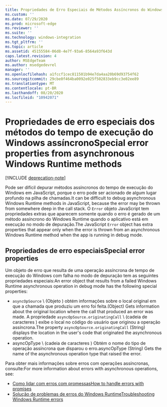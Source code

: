 ```yaml
---
title: Propriedades de Erro Especiais de Métodos Assíncronos do Windows Runtime
ms.custom: ''
ms.date: 07/29/2020
ms.prod: microsoft-edge
ms.reviewer: ''
ms.suite: ''
ms.technology: windows-integration
ms.tgt_pltfrm: ''
ms.topic: article
ms.assetid: 45155584-06d8-4e7f-93a6-8564a93f643d
caps.latest.revision: 4
author: MSEdgeTeam
ms.author: msedgedevrel
manager: ''
ms.openlocfilehash: a1fccf1cec811501b94e7da4aa20b69d93754f62
ms.sourcegitcommit: 29cbe0f464ba0092e025f502833eb9cc3e02ee89
ms.translationtype: MT
ms.contentlocale: pt-BR
ms.lasthandoff: 08/20/2020
ms.locfileid: "10942071"
---
```

# <span data-ttu-id="b04d2-102">Propriedades de erro especiais dos métodos do tempo de execução do Windows assíncrono</span><span class="sxs-lookup"><span data-stu-id="b04d2-102">Special error properties from asynchronous Windows Runtime methods</span></span>  

[!INCLUDE [deprecation-note](../includes/legacy-edge-note.md)]  

<span data-ttu-id="b04d2-103">Pode ser difícil depurar métodos assíncronos do tempo de execução do Windows em JavaScript, porque o erro pode ser acionado de algum lugar profundo na pilha de chamadas.</span><span class="sxs-lookup"><span data-stu-id="b04d2-103">It can be difficult to debug asynchronous Windows Runtime methods in JavaScript, because the error may be thrown from somewhere deep in the call stack.</span></span>  <span data-ttu-id="b04d2-104">O `Error` objeto JavaScript tem propriedades extras que aparecem somente quando o erro é gerado de um método assíncrono do Windows Runtime quando o aplicativo está em execução no modo de depuração.</span><span class="sxs-lookup"><span data-stu-id="b04d2-104">The JavaScript `Error` object has extra properties that appear only when the error is thrown from an asynchronous Windows Runtime method when the app is running in debug mode.</span></span>  
  
## <span data-ttu-id="b04d2-105">Propriedades de erro especiais</span><span class="sxs-lookup"><span data-stu-id="b04d2-105">Special error properties</span></span>  

<span data-ttu-id="b04d2-106">Um objeto de erro que resulta de uma operação assíncrona de tempo de execução do Windows com falha no modo de depuração tem as seguintes propriedades especiais:</span><span class="sxs-lookup"><span data-stu-id="b04d2-106">An error object that results from a failed Windows Runtime asynchronous operation in debug mode has the following special properties:</span></span>  

*   `asyncOpSource` <span data-ttu-id="b04d2-107">\ (Objeto \) obtém informações sobre o local original em que a chamada que produziu um erro foi feita.</span><span class="sxs-lookup"><span data-stu-id="b04d2-107">\(Object\) Gets information about the original location where the call that produced an error was made.</span></span>  <span data-ttu-id="b04d2-108">A propriedade `asyncOpSource.originatingCall` \ (cadeia de caracteres \) exibe o local no código do usuário que originou a operação assíncrona.</span><span class="sxs-lookup"><span data-stu-id="b04d2-108">The property `asyncOpSource.originatingCall` \(String\) displays the location in the user's code that originated the asynchronous operation.</span></span>  
*   <span data-ttu-id="b04d2-109">asyncOpType \ (cadeia de caracteres \) Obtém o nome do tipo de operação assíncrona que disparou o erro.</span><span class="sxs-lookup"><span data-stu-id="b04d2-109">asyncOpType \(String\) Gets the name of the asynchronous operation type that raised the error.</span></span>  
    
<span data-ttu-id="b04d2-110">Para obter mais informações sobre erros com operações assíncronas, consulte:</span><span class="sxs-lookup"><span data-stu-id="b04d2-110">For more information about errors with asynchronous operations, see:</span></span>  
  
*   [<span data-ttu-id="b04d2-111">Como lidar com erros com promessas</span><span class="sxs-lookup"><span data-stu-id="b04d2-111">How to handle errors with promises</span></span>][PreviousVersionsWindowsAppsHh700337]  
*   [<span data-ttu-id="b04d2-112">Solução de problemas de erros do Windows Runtime</span><span class="sxs-lookup"><span data-stu-id="b04d2-112">Troubleshooting Windows Runtime errors</span></span>][PreviousVersionsWindowsAppsHh974350]  

<!-- links -->  

[PreviousVersionsWindowsAppsHh700337]: /previous-versions/windows/apps/hh700337(v=win.10) "Como lidar com erros com promessas (HTML) | Documentos da Microsoft"  
[PreviousVersionsWindowsAppsHh974350]: /previous-versions/windows/apps/hh974350(v=win.10) "Solução de problemas de erros do Windows Runtime (HTML) | Documentos da Microsoft"  
